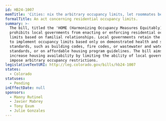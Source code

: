 ```yaml
---
id: HB24-1007
memTitle: 'Cities: nix the arbitrary occupancy limits, let roommates be roommates.'
formalTitle: An act concerning residential occupancy limits.
summary: >-
  The bill, titled the 'HOME (Harmonizing Occupancy Measures Equitably) Act,'
  prohibits local governments from enacting or enforcing residential occupancy
  limits based on familial relationships. Local governments retain the authority
  to implement occupancy limits based only on demonstrated health and safety
  standards, such as building codes, fire codes, or wastewater and water quality
  standards, or on affordable housing program guidelines. The bill aims to
  increase housing availability by limiting the ability of local governments to
  impose arbitrary occupancy restrictions.
legislativeTextURI: http://leg.colorado.gov/bills/hb24-1007
states:
  - Colorado
statuses:
  - Pending
inEffectDate: null
sponsors:
  - Manny Rutinel
  - Javier Mabrey
  - Tony Exum
  - Julie Gonzales
---
```

